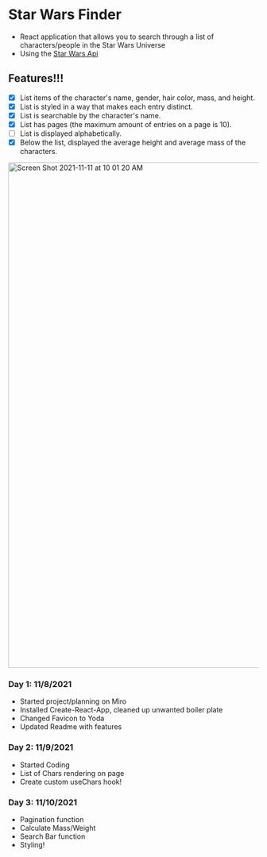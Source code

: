 # Star Wars Finder

- React application that allows you to search through a list of characters/people in the Star Wars Universe
- Using the [Star Wars Api](https://swapi.dev/documentation)

## Features!!!

- [x] List items of the character's name, gender, hair color, mass, and height.
- [x] List is styled in a way that makes each entry distinct.
- [x] List is searchable by the character's name.
- [x] List has pages (the maximum amount of entries on a page is 10).
- [ ] List is displayed alphabetically.
- [x] Below the list, displayed the average height and average mass of the characters.

<img width="1018" alt="Screen Shot 2021-11-11 at 10 01 20 AM" src="https://user-images.githubusercontent.com/71411431/141347119-deb07afc-29ca-4119-87c6-4a11cba718f2.png">

### Day 1: 11/8/2021

- Started project/planning on Miro
- Installed Create-React-App, cleaned up unwanted boiler plate
- Changed Favicon to Yoda
- Updated Readme with features

### Day 2: 11/9/2021

- Started Coding
- List of Chars rendering on page
- Create custom useChars hook!

### Day 3: 11/10/2021

- Pagination function
- Calculate Mass/Weight
- Search Bar function
- Styling!
